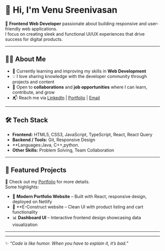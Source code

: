 # 👋 Hi, I'm Venu Sreenivasan  

🚀 **Frontend Web Developer** passionate about building responsive and user-friendly web applications.  
I focus on creating sleek and functional UI/UX experiences that drive success for digital products.  

---

## 🧑‍💻 About Me  
- 🌱 Currently learning and improving my skills in **Web Development**  
- 💡 I love sharing knowledge with the developer community through projects and content  
- 🤝 Open to **collaborations** and **job opportunities** where I can learn, contribute, and grow  
- 📬 Reach me via [LinkedIn](https://www.linkedin.com/in/venu-sreenivasan-b22530211) | [Portfolio](https://venu-portfolio-15c982.netlify.app) | [Email](venuvenu04024@gmail.com)  

---

## 🛠️ Tech Stack  
- **Frontend:** HTML5, CSS3, JavaScript, TypeScript, React, React Query  
- **Backend / Tools:** Git, Responsive Design  
- **Languages:Java, C++,python.  
- **Other Skills:** Problem Solving, Team Collaboration  

---

## 📌 Featured Projects  
🔗 Check out my [Portfolio](https://venu-portfolio-15c982.netlify.app#projects) for more details.  
Some highlights:  
- 🎨 **Modern Portfolio Website** – Built with React, responsive design, deployed on Netlify  
- 🛒 **E-Construct website – Clean UI with product listing and cart functionality  
- 📊 **Dashboard UI** – Interactive frontend design showcasing data visualization  

---


---

✨ *“Code is like humor. When you have to explain it, it’s bad.”*  
